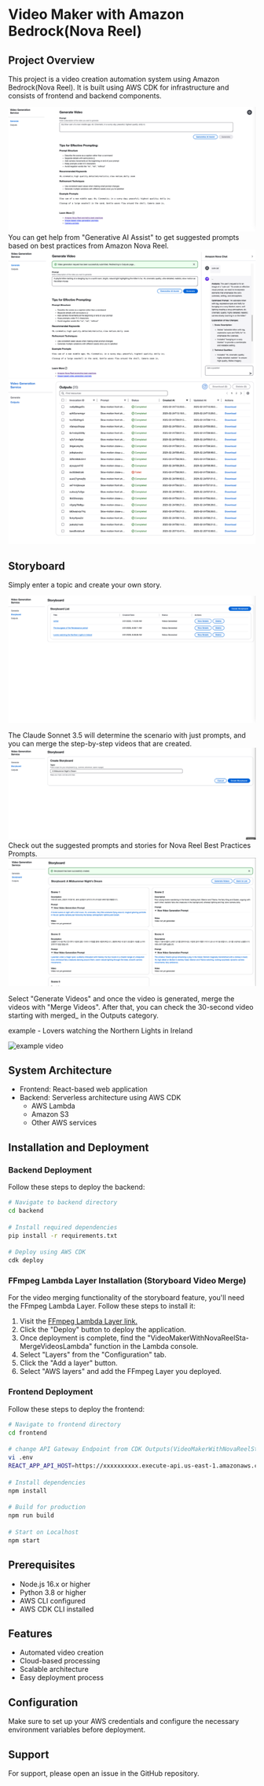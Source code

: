 # Video Maker with Amazon Bedrock(Nova Reel)

## Project Overview
This project is a video creation automation system using Amazon Bedrock(Nova Reel). It is built using AWS CDK for infrastructure and consists of frontend and backend components.

![screenshot1](./docs/images/video-generation-service-1.jpeg)
You can get help from "Generative AI Assist" to get suggested prompts based on best practices from Amazon Nova Reel.
![screenshot1](./docs/images/video-generation-service-2.jpeg)
![screenshot2](./docs/images/video-generation-service-3.jpeg)

## Storyboard
Simply enter a topic and create your own story.

![screenshot3](./docs/images/storyboard-1.png)

 The Claude Sonnet 3.5 will determine the scenario with just prompts, and you can merge the step-by-step videos that are created.
![screenshot4](./docs/images/storyboard-2.png)
Check out the suggested prompts and stories for Nova Reel Best Practices Prompts.
![screenshot4](./docs/images/storyboard-3.png)

Select "Generate Videos" and once the video is generated, merge the videos with "Merge Videos". After that, you can check the 30-second video starting with merged_ in the Outputs category.

example - Lovers watching the Northern Lights in Ireland

![example video](./docs/images/Lovers.gif)

## System Architecture
- Frontend: React-based web application
- Backend: Serverless architecture using AWS CDK
  - AWS Lambda
  - Amazon S3
  - Other AWS services

## Installation and Deployment

### Backend Deployment
Follow these steps to deploy the backend:

```bash
# Navigate to backend directory
cd backend

# Install required dependencies
pip install -r requirements.txt

# Deploy using AWS CDK
cdk deploy
```

### FFmpeg Lambda Layer Installation (Storyboard Video Merge)
For the video merging functionality of the storyboard feature, you'll need the FFmpeg Lambda Layer. Follow these steps to install it:

1. Visit the [FFmpeg Lambda Layer link.](https://serverlessrepo.aws.amazon.com/applications/us-east-1/145266761615/ffmpeg-lambda-layer)
2. Click the "Deploy" button to deploy the application.
3. Once deployment is complete, find the "VideoMakerWithNovaReelSta-MergeVideosLambda" function in the Lambda console.
4. Select "Layers" from the "Configuration" tab.
5. Click the "Add a layer" button.
6. Select "AWS layers" and add the FFmpeg Layer you deployed.

### Frontend Deployment
Follow these steps to deploy the frontend:

```bash
# Navigate to frontend directory
cd frontend

# change API Gateway Endpoint from CDK Outputs(VideoMakerWithNovaReelStack.VideoMakerWithNovaReelAPIGateway)
vi .env
REACT_APP_API_HOST=https://xxxxxxxxxx.execute-api.us-east-1.amazonaws.com/prod

# Install dependencies
npm install

# Build for production
npm run build

# Start on Localhost
npm start
```

## Prerequisites
- Node.js 16.x or higher
- Python 3.8 or higher
- AWS CLI configured
- AWS CDK CLI installed

## Features
- Automated video creation
- Cloud-based processing
- Scalable architecture
- Easy deployment process

## Configuration
Make sure to set up your AWS credentials and configure the necessary environment variables before deployment.

## Support
For support, please open an issue in the GitHub repository.
